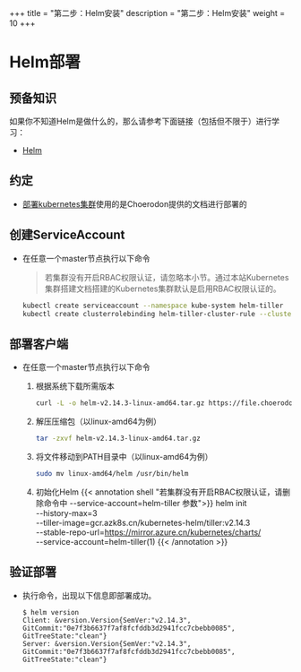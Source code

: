 +++
title = "第二步：Helm安装"
description = "第二步：Helm安装"
weight = 10
+++

# Helm部署

## 预备知识

如果你不知道Helm是做什么的，那么请参考下面链接（包括但不限于）进行学习：

- [Helm](https://helm.sh/)

## 约定

- [部署kubernetes集群](../kubernetes)使用的是Choerodon提供的文档进行部署的

## 创建ServiceAccount

- 在任意一个master节点执行以下命令

    <blockquote class="warning">
    若集群没有开启RBAC权限认证，请忽略本小节。通过本站Kubernetes集群搭建文档搭建的Kubernetes集群默认是启用RBAC权限认证的。
    </blockquote>

    ```bash
    kubectl create serviceaccount --namespace kube-system helm-tiller
    kubectl create clusterrolebinding helm-tiller-cluster-rule --clusterrole=cluster-admin --serviceaccount=kube-system:helm-tiller
    ```

## 部署客户端

- 在任意一个master节点执行以下命令

    1. 根据系统下载所需版本  

        ```bash
        curl -L -o helm-v2.14.3-linux-amd64.tar.gz https://file.choerodon.com.cn/kubernetes-helm/v2.14.3/helm-v2.14.3-linux-amd64.tar.gz
        ```

    1. 解压压缩包（以linux-amd64为例）

        ```bash
        tar -zxvf helm-v2.14.3-linux-amd64.tar.gz
        ```
    1. 将文件移动到PATH目录中（以linux-amd64为例）

        ```bash
        sudo mv linux-amd64/helm /usr/bin/helm
        ```
    1. 初始化Helm
{{< annotation shell "若集群没有开启RBAC权限认证，请删除命令中 --service-account=helm-tiller 参数">}}
helm init \
    --history-max=3 \
    --tiller-image=gcr.azk8s.cn/kubernetes-helm/tiller:v2.14.3 \
    --stable-repo-url=https://mirror.azure.cn/kubernetes/charts/ \
    --service-account=helm-tiller(1)
{{< /annotation >}}


## 验证部署

- 执行命令，出现以下信息即部署成功。
    
    ```console
    $ helm version
    Client: &version.Version{SemVer:"v2.14.3", GitCommit:"0e7f3b6637f7af8fcfddb3d2941fcc7cbebb0085", GitTreeState:"clean"}
    Server: &version.Version{SemVer:"v2.14.3", GitCommit:"0e7f3b6637f7af8fcfddb3d2941fcc7cbebb0085", GitTreeState:"clean"}
    ```
